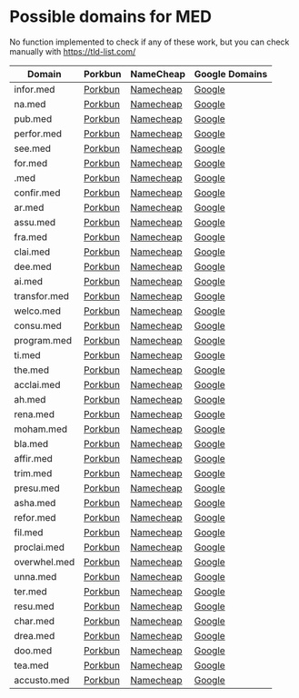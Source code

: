 # Possible domains for MED

No function implemented to check if any of these work, but you can check manually with https://tld-list.com/

| Domain | Porkbun | NameCheap | Google Domains |
|---|---|---|---|
| infor.med | [Porkbun](https://porkbun.com/checkout/search?prb=e814663da1&tlds=&idnLanguage=&search=search&q=infor.med) | [Namecheap](https://www.namecheap.com/domains/registration/results/?domain=infor.med) | [Google](https://domains.google.com/registrar/search?searchTerm=infor.med) |
| na.med | [Porkbun](https://porkbun.com/checkout/search?prb=e814663da1&tlds=&idnLanguage=&search=search&q=na.med) | [Namecheap](https://www.namecheap.com/domains/registration/results/?domain=na.med) | [Google](https://domains.google.com/registrar/search?searchTerm=na.med) |
| pub.med | [Porkbun](https://porkbun.com/checkout/search?prb=e814663da1&tlds=&idnLanguage=&search=search&q=pub.med) | [Namecheap](https://www.namecheap.com/domains/registration/results/?domain=pub.med) | [Google](https://domains.google.com/registrar/search?searchTerm=pub.med) |
| perfor.med | [Porkbun](https://porkbun.com/checkout/search?prb=e814663da1&tlds=&idnLanguage=&search=search&q=perfor.med) | [Namecheap](https://www.namecheap.com/domains/registration/results/?domain=perfor.med) | [Google](https://domains.google.com/registrar/search?searchTerm=perfor.med) |
| see.med | [Porkbun](https://porkbun.com/checkout/search?prb=e814663da1&tlds=&idnLanguage=&search=search&q=see.med) | [Namecheap](https://www.namecheap.com/domains/registration/results/?domain=see.med) | [Google](https://domains.google.com/registrar/search?searchTerm=see.med) |
| for.med | [Porkbun](https://porkbun.com/checkout/search?prb=e814663da1&tlds=&idnLanguage=&search=search&q=for.med) | [Namecheap](https://www.namecheap.com/domains/registration/results/?domain=for.med) | [Google](https://domains.google.com/registrar/search?searchTerm=for.med) |
| .med | [Porkbun](https://porkbun.com/checkout/search?prb=e814663da1&tlds=&idnLanguage=&search=search&q=.med) | [Namecheap](https://www.namecheap.com/domains/registration/results/?domain=.med) | [Google](https://domains.google.com/registrar/search?searchTerm=.med) |
| confir.med | [Porkbun](https://porkbun.com/checkout/search?prb=e814663da1&tlds=&idnLanguage=&search=search&q=confir.med) | [Namecheap](https://www.namecheap.com/domains/registration/results/?domain=confir.med) | [Google](https://domains.google.com/registrar/search?searchTerm=confir.med) |
| ar.med | [Porkbun](https://porkbun.com/checkout/search?prb=e814663da1&tlds=&idnLanguage=&search=search&q=ar.med) | [Namecheap](https://www.namecheap.com/domains/registration/results/?domain=ar.med) | [Google](https://domains.google.com/registrar/search?searchTerm=ar.med) |
| assu.med | [Porkbun](https://porkbun.com/checkout/search?prb=e814663da1&tlds=&idnLanguage=&search=search&q=assu.med) | [Namecheap](https://www.namecheap.com/domains/registration/results/?domain=assu.med) | [Google](https://domains.google.com/registrar/search?searchTerm=assu.med) |
| fra.med | [Porkbun](https://porkbun.com/checkout/search?prb=e814663da1&tlds=&idnLanguage=&search=search&q=fra.med) | [Namecheap](https://www.namecheap.com/domains/registration/results/?domain=fra.med) | [Google](https://domains.google.com/registrar/search?searchTerm=fra.med) |
| clai.med | [Porkbun](https://porkbun.com/checkout/search?prb=e814663da1&tlds=&idnLanguage=&search=search&q=clai.med) | [Namecheap](https://www.namecheap.com/domains/registration/results/?domain=clai.med) | [Google](https://domains.google.com/registrar/search?searchTerm=clai.med) |
| dee.med | [Porkbun](https://porkbun.com/checkout/search?prb=e814663da1&tlds=&idnLanguage=&search=search&q=dee.med) | [Namecheap](https://www.namecheap.com/domains/registration/results/?domain=dee.med) | [Google](https://domains.google.com/registrar/search?searchTerm=dee.med) |
| ai.med | [Porkbun](https://porkbun.com/checkout/search?prb=e814663da1&tlds=&idnLanguage=&search=search&q=ai.med) | [Namecheap](https://www.namecheap.com/domains/registration/results/?domain=ai.med) | [Google](https://domains.google.com/registrar/search?searchTerm=ai.med) |
| transfor.med | [Porkbun](https://porkbun.com/checkout/search?prb=e814663da1&tlds=&idnLanguage=&search=search&q=transfor.med) | [Namecheap](https://www.namecheap.com/domains/registration/results/?domain=transfor.med) | [Google](https://domains.google.com/registrar/search?searchTerm=transfor.med) |
| welco.med | [Porkbun](https://porkbun.com/checkout/search?prb=e814663da1&tlds=&idnLanguage=&search=search&q=welco.med) | [Namecheap](https://www.namecheap.com/domains/registration/results/?domain=welco.med) | [Google](https://domains.google.com/registrar/search?searchTerm=welco.med) |
| consu.med | [Porkbun](https://porkbun.com/checkout/search?prb=e814663da1&tlds=&idnLanguage=&search=search&q=consu.med) | [Namecheap](https://www.namecheap.com/domains/registration/results/?domain=consu.med) | [Google](https://domains.google.com/registrar/search?searchTerm=consu.med) |
| program.med | [Porkbun](https://porkbun.com/checkout/search?prb=e814663da1&tlds=&idnLanguage=&search=search&q=program.med) | [Namecheap](https://www.namecheap.com/domains/registration/results/?domain=program.med) | [Google](https://domains.google.com/registrar/search?searchTerm=program.med) |
| ti.med | [Porkbun](https://porkbun.com/checkout/search?prb=e814663da1&tlds=&idnLanguage=&search=search&q=ti.med) | [Namecheap](https://www.namecheap.com/domains/registration/results/?domain=ti.med) | [Google](https://domains.google.com/registrar/search?searchTerm=ti.med) |
| the.med | [Porkbun](https://porkbun.com/checkout/search?prb=e814663da1&tlds=&idnLanguage=&search=search&q=the.med) | [Namecheap](https://www.namecheap.com/domains/registration/results/?domain=the.med) | [Google](https://domains.google.com/registrar/search?searchTerm=the.med) |
| acclai.med | [Porkbun](https://porkbun.com/checkout/search?prb=e814663da1&tlds=&idnLanguage=&search=search&q=acclai.med) | [Namecheap](https://www.namecheap.com/domains/registration/results/?domain=acclai.med) | [Google](https://domains.google.com/registrar/search?searchTerm=acclai.med) |
| ah.med | [Porkbun](https://porkbun.com/checkout/search?prb=e814663da1&tlds=&idnLanguage=&search=search&q=ah.med) | [Namecheap](https://www.namecheap.com/domains/registration/results/?domain=ah.med) | [Google](https://domains.google.com/registrar/search?searchTerm=ah.med) |
| rena.med | [Porkbun](https://porkbun.com/checkout/search?prb=e814663da1&tlds=&idnLanguage=&search=search&q=rena.med) | [Namecheap](https://www.namecheap.com/domains/registration/results/?domain=rena.med) | [Google](https://domains.google.com/registrar/search?searchTerm=rena.med) |
| moham.med | [Porkbun](https://porkbun.com/checkout/search?prb=e814663da1&tlds=&idnLanguage=&search=search&q=moham.med) | [Namecheap](https://www.namecheap.com/domains/registration/results/?domain=moham.med) | [Google](https://domains.google.com/registrar/search?searchTerm=moham.med) |
| bla.med | [Porkbun](https://porkbun.com/checkout/search?prb=e814663da1&tlds=&idnLanguage=&search=search&q=bla.med) | [Namecheap](https://www.namecheap.com/domains/registration/results/?domain=bla.med) | [Google](https://domains.google.com/registrar/search?searchTerm=bla.med) |
| affir.med | [Porkbun](https://porkbun.com/checkout/search?prb=e814663da1&tlds=&idnLanguage=&search=search&q=affir.med) | [Namecheap](https://www.namecheap.com/domains/registration/results/?domain=affir.med) | [Google](https://domains.google.com/registrar/search?searchTerm=affir.med) |
| trim.med | [Porkbun](https://porkbun.com/checkout/search?prb=e814663da1&tlds=&idnLanguage=&search=search&q=trim.med) | [Namecheap](https://www.namecheap.com/domains/registration/results/?domain=trim.med) | [Google](https://domains.google.com/registrar/search?searchTerm=trim.med) |
| presu.med | [Porkbun](https://porkbun.com/checkout/search?prb=e814663da1&tlds=&idnLanguage=&search=search&q=presu.med) | [Namecheap](https://www.namecheap.com/domains/registration/results/?domain=presu.med) | [Google](https://domains.google.com/registrar/search?searchTerm=presu.med) |
| asha.med | [Porkbun](https://porkbun.com/checkout/search?prb=e814663da1&tlds=&idnLanguage=&search=search&q=asha.med) | [Namecheap](https://www.namecheap.com/domains/registration/results/?domain=asha.med) | [Google](https://domains.google.com/registrar/search?searchTerm=asha.med) |
| refor.med | [Porkbun](https://porkbun.com/checkout/search?prb=e814663da1&tlds=&idnLanguage=&search=search&q=refor.med) | [Namecheap](https://www.namecheap.com/domains/registration/results/?domain=refor.med) | [Google](https://domains.google.com/registrar/search?searchTerm=refor.med) |
| fil.med | [Porkbun](https://porkbun.com/checkout/search?prb=e814663da1&tlds=&idnLanguage=&search=search&q=fil.med) | [Namecheap](https://www.namecheap.com/domains/registration/results/?domain=fil.med) | [Google](https://domains.google.com/registrar/search?searchTerm=fil.med) |
| proclai.med | [Porkbun](https://porkbun.com/checkout/search?prb=e814663da1&tlds=&idnLanguage=&search=search&q=proclai.med) | [Namecheap](https://www.namecheap.com/domains/registration/results/?domain=proclai.med) | [Google](https://domains.google.com/registrar/search?searchTerm=proclai.med) |
| overwhel.med | [Porkbun](https://porkbun.com/checkout/search?prb=e814663da1&tlds=&idnLanguage=&search=search&q=overwhel.med) | [Namecheap](https://www.namecheap.com/domains/registration/results/?domain=overwhel.med) | [Google](https://domains.google.com/registrar/search?searchTerm=overwhel.med) |
| unna.med | [Porkbun](https://porkbun.com/checkout/search?prb=e814663da1&tlds=&idnLanguage=&search=search&q=unna.med) | [Namecheap](https://www.namecheap.com/domains/registration/results/?domain=unna.med) | [Google](https://domains.google.com/registrar/search?searchTerm=unna.med) |
| ter.med | [Porkbun](https://porkbun.com/checkout/search?prb=e814663da1&tlds=&idnLanguage=&search=search&q=ter.med) | [Namecheap](https://www.namecheap.com/domains/registration/results/?domain=ter.med) | [Google](https://domains.google.com/registrar/search?searchTerm=ter.med) |
| resu.med | [Porkbun](https://porkbun.com/checkout/search?prb=e814663da1&tlds=&idnLanguage=&search=search&q=resu.med) | [Namecheap](https://www.namecheap.com/domains/registration/results/?domain=resu.med) | [Google](https://domains.google.com/registrar/search?searchTerm=resu.med) |
| char.med | [Porkbun](https://porkbun.com/checkout/search?prb=e814663da1&tlds=&idnLanguage=&search=search&q=char.med) | [Namecheap](https://www.namecheap.com/domains/registration/results/?domain=char.med) | [Google](https://domains.google.com/registrar/search?searchTerm=char.med) |
| drea.med | [Porkbun](https://porkbun.com/checkout/search?prb=e814663da1&tlds=&idnLanguage=&search=search&q=drea.med) | [Namecheap](https://www.namecheap.com/domains/registration/results/?domain=drea.med) | [Google](https://domains.google.com/registrar/search?searchTerm=drea.med) |
| doo.med | [Porkbun](https://porkbun.com/checkout/search?prb=e814663da1&tlds=&idnLanguage=&search=search&q=doo.med) | [Namecheap](https://www.namecheap.com/domains/registration/results/?domain=doo.med) | [Google](https://domains.google.com/registrar/search?searchTerm=doo.med) |
| tea.med | [Porkbun](https://porkbun.com/checkout/search?prb=e814663da1&tlds=&idnLanguage=&search=search&q=tea.med) | [Namecheap](https://www.namecheap.com/domains/registration/results/?domain=tea.med) | [Google](https://domains.google.com/registrar/search?searchTerm=tea.med) |
| accusto.med | [Porkbun](https://porkbun.com/checkout/search?prb=e814663da1&tlds=&idnLanguage=&search=search&q=accusto.med) | [Namecheap](https://www.namecheap.com/domains/registration/results/?domain=accusto.med) | [Google](https://domains.google.com/registrar/search?searchTerm=accusto.med) |

